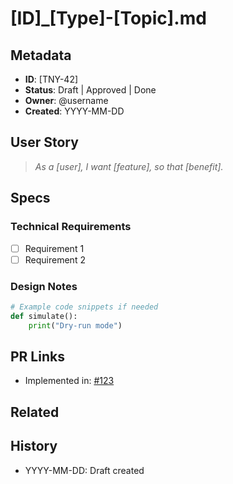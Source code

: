 # [ID]_[Type]-[Topic].md
## Metadata
- **ID**: [TNY-42]
- **Status**: Draft | Approved | Done
- **Owner**: @username
- **Created**: YYYY-MM-DD

## User Story
> *As a [user], I want [feature], so that [benefit].*

## Specs
### Technical Requirements
- [ ] Requirement 1
- [ ] Requirement 2

### Design Notes
```python
# Example code snippets if needed
def simulate():
    print("Dry-run mode")
```

## PR Links
- Implemented in: [#123](https://github.com/your/repo/pull/123)

## Related

## History
- YYYY-MM-DD: Draft created
